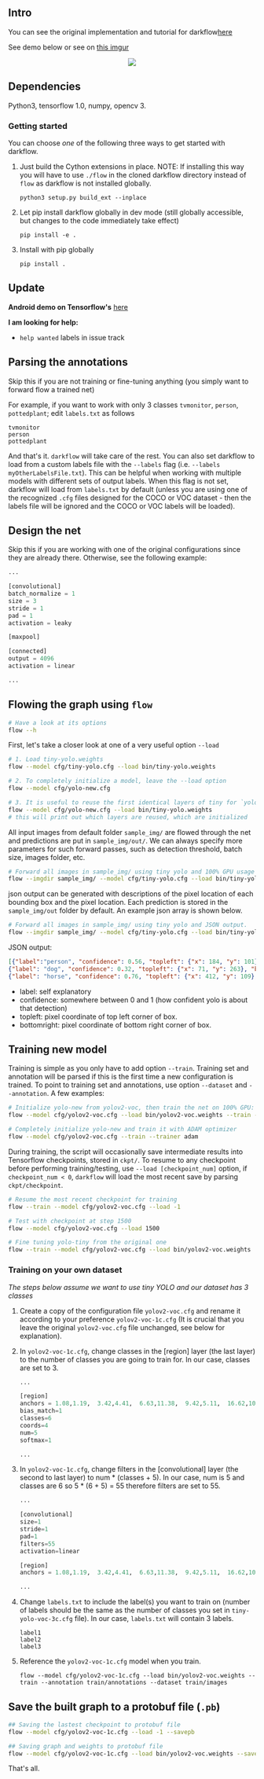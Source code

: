## Intro

You can see the original implementation and tutorial for darkflow[here](https://github.com/thtrieu/darkflow)


See demo below or see on [this imgur](video.avi)

<p align="center"> <img src="video.avi"/> </p>

## Dependencies

Python3, tensorflow 1.0, numpy, opencv 3.


### Getting started

You can choose _one_ of the following three ways to get started with darkflow.

1. Just build the Cython extensions in place. NOTE: If installing this way you will have to use `./flow` in the cloned darkflow directory instead of `flow` as darkflow is not installed globally.
    ```
    python3 setup.py build_ext --inplace
    ```

2. Let pip install darkflow globally in dev mode (still globally accessible, but changes to the code immediately take effect)
    ```
    pip install -e .
    ```

3. Install with pip globally
    ```
    pip install .
    ```

## Update

**Android demo on Tensorflow's** [here](https://github.com/tensorflow/tensorflow/blob/master/tensorflow/examples/android/src/org/tensorflow/demo/TensorFlowYoloDetector.java)

**I am looking for help:**
 - `help wanted` labels in issue track

## Parsing the annotations

Skip this if you are not training or fine-tuning anything (you simply want to forward flow a trained net)

For example, if you want to work with only 3 classes `tvmonitor`, `person`, `pottedplant`; edit `labels.txt` as follows

```
tvmonitor
person
pottedplant
```

And that's it. `darkflow` will take care of the rest. You can also set darkflow to load from a custom labels file with the `--labels` flag (i.e. `--labels myOtherLabelsFile.txt`). This can be helpful when working with multiple models with different sets of output labels. When this flag is not set, darkflow will load from `labels.txt` by default (unless you are using one of the recognized `.cfg` files designed for the COCO or VOC dataset - then the labels file will be ignored and the COCO or VOC labels will be loaded).

## Design the net

Skip this if you are working with one of the original configurations since they are already there. Otherwise, see the following example:

```python
...

[convolutional]
batch_normalize = 1
size = 3
stride = 1
pad = 1
activation = leaky

[maxpool]

[connected]
output = 4096
activation = linear

...
```

## Flowing the graph using `flow`

```bash
# Have a look at its options
flow --h
```

First, let's take a closer look at one of a very useful option `--load`

```bash
# 1. Load tiny-yolo.weights
flow --model cfg/tiny-yolo.cfg --load bin/tiny-yolo.weights

# 2. To completely initialize a model, leave the --load option
flow --model cfg/yolo-new.cfg

# 3. It is useful to reuse the first identical layers of tiny for `yolo-new`
flow --model cfg/yolo-new.cfg --load bin/tiny-yolo.weights
# this will print out which layers are reused, which are initialized
```

All input images from default folder `sample_img/` are flowed through the net and predictions are put in `sample_img/out/`. We can always specify more parameters for such forward passes, such as detection threshold, batch size, images folder, etc.

```bash
# Forward all images in sample_img/ using tiny yolo and 100% GPU usage
flow --imgdir sample_img/ --model cfg/tiny-yolo.cfg --load bin/tiny-yolo.weights --gpu 1.0
```
json output can be generated with descriptions of the pixel location of each bounding box and the pixel location. Each prediction is stored in the `sample_img/out` folder by default. An example json array is shown below.
```bash
# Forward all images in sample_img/ using tiny yolo and JSON output.
flow --imgdir sample_img/ --model cfg/tiny-yolo.cfg --load bin/tiny-yolo.weights --json
```
JSON output:
```json
[{"label":"person", "confidence": 0.56, "topleft": {"x": 184, "y": 101}, "bottomright": {"x": 274, "y": 382}},
{"label": "dog", "confidence": 0.32, "topleft": {"x": 71, "y": 263}, "bottomright": {"x": 193, "y": 353}},
{"label": "horse", "confidence": 0.76, "topleft": {"x": 412, "y": 109}, "bottomright": {"x": 592,"y": 337}}]
```
 - label: self explanatory
 - confidence: somewhere between 0 and 1 (how confident yolo is about that detection)
 - topleft: pixel coordinate of top left corner of box.
 - bottomright: pixel coordinate of bottom right corner of box.

## Training new model

Training is simple as you only have to add option `--train`. Training set and annotation will be parsed if this is the first time a new configuration is trained. To point to training set and annotations, use option `--dataset` and `--annotation`. A few examples:

```bash
# Initialize yolo-new from yolov2-voc, then train the net on 100% GPU:
flow --model cfg/yolov2-voc.cfg --load bin/yolov2-voc.weights --train --gpu 1.0

# Completely initialize yolo-new and train it with ADAM optimizer
flow --model cfg/yolov2-voc.cfg --train --trainer adam
```

During training, the script will occasionally save intermediate results into Tensorflow checkpoints, stored in `ckpt/`. To resume to any checkpoint before performing training/testing, use `--load [checkpoint_num]` option, if `checkpoint_num < 0`, `darkflow` will load the most recent save by parsing `ckpt/checkpoint`.

```bash
# Resume the most recent checkpoint for training
flow --train --model cfg/yolov2-voc.cfg --load -1

# Test with checkpoint at step 1500
flow --model cfg/yolov2-voc.cfg --load 1500

# Fine tuning yolo-tiny from the original one
flow --train --model cfg/yolov2-voc.cfg --load bin/yolov2-voc.weights
```

### Training on your own dataset

*The steps below assume we want to use tiny YOLO and our dataset has 3 classes*

1. Create a copy of the configuration file `yolov2-voc.cfg` and rename it according to your preference `yolov2-voc-1c.cfg` (It is crucial that you leave the original `yolov2-voc.cfg` file unchanged, see below for explanation).

2. In `yolov2-voc-1c.cfg`, change classes in the [region] layer (the last layer) to the number of classes you are going to train for. In our case, classes are set to 3.
    
    ```python
    ...

    [region]
    anchors = 1.08,1.19,  3.42,4.41,  6.63,11.38,  9.42,5.11,  16.62,10.52
    bias_match=1
    classes=6
    coords=4
    num=5
    softmax=1
    
    ...
    ```

3. In `yolov2-voc-1c.cfg`, change filters in the [convolutional] layer (the second to last layer) to num * (classes + 5). In our case, num is 5 and classes are 6 so 5 * (6 + 5) = 55 therefore filters are set to 55.
    
    ```python
    ...

    [convolutional]
    size=1
    stride=1
    pad=1
    filters=55
    activation=linear

    [region]
    anchors = 1.08,1.19,  3.42,4.41,  6.63,11.38,  9.42,5.11,  16.62,10.52
    
    ...
    ```

4. Change `labels.txt` to include the label(s) you want to train on (number of labels should be the same as the number of classes you set in `tiny-yolo-voc-3c.cfg` file). In our case, `labels.txt` will contain 3 labels.

    ```
    label1
    label2
    label3
    ```
5. Reference the `yolov2-voc-1c.cfg` model when you train.

    `flow --model cfg/yolov2-voc-1c.cfg --load bin/yolov2-voc.weights --train --annotation train/annotations --dataset train/images`



## Save the built graph to a protobuf file (`.pb`)

```bash
## Saving the lastest checkpoint to protobuf file
flow --model cfg/yolov2-voc-1c.cfg --load -1 --savepb

## Saving graph and weights to protobuf file
flow --model cfg/yolov2-voc-1c.cfg --load bin/yolov2-voc.weights --savepb
```


That's all.
